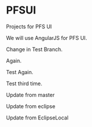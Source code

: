# PFSUI
Projects for PFS UI

We will use AngularJS for PFS UI.

Change in Test Branch.

Again.

Test Again.

Test third time.

Update from master

Update from eclipse

Update from EclipseLocal
